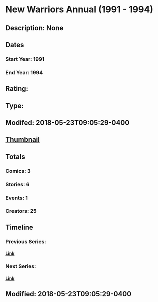 # New Warriors Annual (1991 - 1994)
## Description: None
## Dates
### Start Year: 1991
### End Year: 1994
## Rating: 
## Type: 
## Modifed: 2018-05-23T09:05:29-0400
## [Thumbnail](http://i.annihil.us/u/prod/marvel/i/mg/7/20/586d7e670c7c4.jpg)
## Totals
### Comics: 3
### Stories: 6
### Events: 1
### Creators: 25
## Timeline
### Previous Series: 
#### [Link]()
### Next Series: 
#### [Link]()
## Modified: 2018-05-23T09:05:29-0400